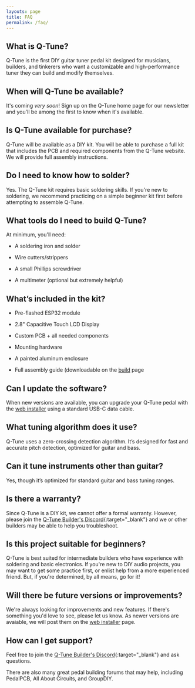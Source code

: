 ```yaml
---
layouts: page
title: FAQ
permalink: /faq/
---
```


## What is Q-Tune?

Q-Tune is the first DIY guitar tuner pedal kit designed for musicians, builders, and tinkerers who want a customizable and high-performance tuner they can build and modify themselves.

## When will Q-Tune be available?

It's coming *very soon*! Sign up on the Q-Tune home page for our newsletter and you'll be among the first to know when it's available.

## Is Q-Tune available for purchase?

Q-Tune will be available as a DIY kit. You will be able to purchase a full kit that includes the PCB and required components from the Q-Tune website. We will provide full assembly instructions.

## Do I need to know how to solder?

Yes. The Q-Tune kit requires basic soldering skills. If you're new to soldering, we recommend practicing on a simple beginner kit first before attempting to assemble Q-Tune.

## What tools do I need to build Q-Tune?

At minimum, you'll need:

- A soldering iron and solder

- Wire cutters/strippers

- A small Phillips screwdriver

- A multimeter (optional but extremely helpful)

## What’s included in the kit?

- Pre-flashed ESP32 module

- 2.8" Capacitive Touch LCD Display

- Custom PCB + all needed components

- Mounting hardware

- A painted aluminum enclosure

- Full assembly guide (downloadable on the [build](/build) page

## Can I update the software?

When new versions are available, you can upgrade your Q-Tune pedal with the [web installer](/install) using a standard USB-C data cable.

## What tuning algorithm does it use?

Q-Tune uses a zero-crossing detection algorithm. It’s designed for fast and accurate pitch detection, optimized for guitar and bass.

## Can it tune instruments other than guitar?

Yes, though it’s optimized for standard guitar and bass tuning ranges.

## Is there a warranty?

Since Q-Tune is a DIY kit, we cannot offer a formal warranty. However, please join the [Q-Tune Builder's Discord](https://discord.gg/C5VnyGkc){:target="_blank"} and we or other builders may be able to help you troubleshoot.

## Is this project suitable for beginners?

Q-Tune is best suited for intermediate builders who have experience with soldering and basic electronics. If you're new to DIY audio projects, you may want to get some practice first, or enlist help from a more experienced friend. But, if you're determined, by all means, go for it!

## Will there be future versions or improvements?

We're always looking for improvements and new features. If there's something you'd love to see, please let us know. As newer versions are avaiable, we will post them on the [web installer](/install) page.

## How can I get support?

Feel free to join the [Q-Tune Builder's Discord](https://discord.gg/C5VnyGkc){:target="_blank"} and ask questions.

There are also many great pedal building forums that may help, including PedalPCB, All About Circuits, and GroupDIY.